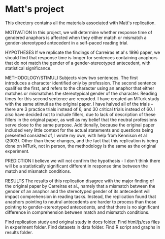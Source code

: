 # Matt's project

This directory contains all the materials associated with Matt's replication.

MOTIVATION
In this project, we will determine whether response time of gendered anaphors is affected when they either match or mismatch a gender-stereotyped antecedent in a self-paced reading trial.

HYPOTHESES
If we replicate the findings of Carreiras et al's 1996 paper, we should find that response time is longer for sentences containing anaphors that do not match the gender of a gender-stereotyped antecedent, with statistical significance.

METHODOLOGY/STIMULI
Subjects view two sentences. The first introduces a character identified only by profession. The second sentence qualifies the first, and refers to the character using an anaphor that either matches or mismatches the stereotypical gender of the character. Reading times for this second sentence are recorded. I have created an MTurk study with the same stimuli as the original paper. I have halved all of the trials – there are 3 practice trials instead of 6, and 30 critical trials instead of 60. I also have decided not to include fillers, due to lack of description of these fillers in the original paper, as well as my belief that the neutral professions serve close to the same purpose. Additionally, because the original paper included very little context for the actual statements and questions being presented consisted of, I wrote my own, with help from Kennison et al (2003). Other than these changes, and the fact that this replication is being done on MTurk, not in person, the methodology is the same as the original experiment.

PREDICTION
I believe we will not confirm the hypothesis - I don't think there will be a statistically significant different in response time between the match and mismatch conditions.

RESULTS
The results of this replication disagree with the major finding of the original paper by Carreiras et al., namely that a mismatch between the gender of an anaphor and the stereotyped gender of its antecedent will impact comprehension in reading tasks. Instead, the replication found that anaphors pointing to neutral antecedents are harder to process than those pointing to gender-stereotyped antecedents, and that there is no significant difference in comprehension between match and mismatch conditions. 

Find replication study and original study in docs folder. Find html/js/css files in experiment folder. Find datasets in data folder. Find R script and graphs in results folder.
